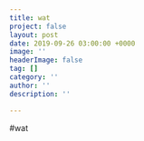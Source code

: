```yaml
---
title: wat
project: false
layout: post
date: 2019-09-26 03:00:00 +0000
image: ''
headerImage: false
tag: []
category: ''
author: ''
description: ''

---
```

\#wat